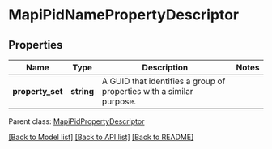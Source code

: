 # MapiPidNamePropertyDescriptor

## Properties
Name | Type | Description | Notes
------------ | ------------- | ------------- | -------------
**property_set** | **string** | A GUID that identifies a group of properties with a similar purpose. | 

 Parent class: [MapiPidPropertyDescriptor](MapiPidPropertyDescriptor.md)

[[Back to Model list]](README.md#documentation-for-models) [[Back to API list]](README.md#documentation-for-api-endpoints) [[Back to README]](README.md)


